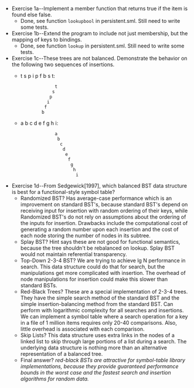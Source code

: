 * Exercise 1a--Implement a member function that returns true if the item is found else false. 
  * Done, see function `lookupbool` in persistent.sml. Still need to write some tests.
* Exercise 1b--Extend the program to include not just membership, but the mapping of keys to bindings.
  * Done, see function `lookup` in persistent.sml. Still need to write some tests.
* Exercise 1c--These trees are not balanced. Demonstrate the behavior on the following two sequences of insertions.
  * t s p i p f b s t:
                    
                     t
                    s
                   p
                  i
                 f
                b

  * a b c d e f g h i:

                     a
                      b
                       c
                        d
                         e
                          f
                           g
                            h
                             i

* Exercise 1d--From Sedgewick[1997], which balanced BST data structure is best for a functional-style symbol table?
  * Randomized BST? Has average-case performance which is an improvement on standard BST's, 
because standard BST's depend on receiving input for insertion with 
random ordering of their keys, while Randomized BST's do not rely on assumptions about the ordering of the inputs for insertion. Drawbacks include the 
computational cost of generating a random number upon each insertion and the cost of each node storing the number of nodes in its subtree. 
  * Splay BST? Hint says these are not good for functional semantics, 
because the tree shouldn't be rebalanced on lookup. Splay BST would not maintain referential transparency.
  * Top-Down 2-3-4 BST? We are trying to achieve lg N performance in search. This data structure could do that for search, but the manipulations get more 
complicated with insertion. The overhead of node manipulations for insertion could make this slower than standard BSTs. 
  * Red-Black Trees? These are a special implementation of 2-3-4 trees. They have the simple search method of the standard BST and the simple 
insertion-balancing method from the standard BST. Can perform with logarithmic complexity for all searches and insertions.
We can implement a symbol table where a search operation for a key in a file of 1 million items requires only 20-40 comparisons.
Also, little overhead is associated with each comparison.
  * Skip Lists? This data structure uses extra links in the nodes of a linked list to skip through large portions of a list during a search.
The underlying data structure is nothing more than an alternative representation of a balanced tree.
  * Final answer? *red-black BSTs are attractive for symbol-table library implementations, because they provide 
guaranteed performance bounds in the worst case and the fastest search and insertion algorithms for random data.*
